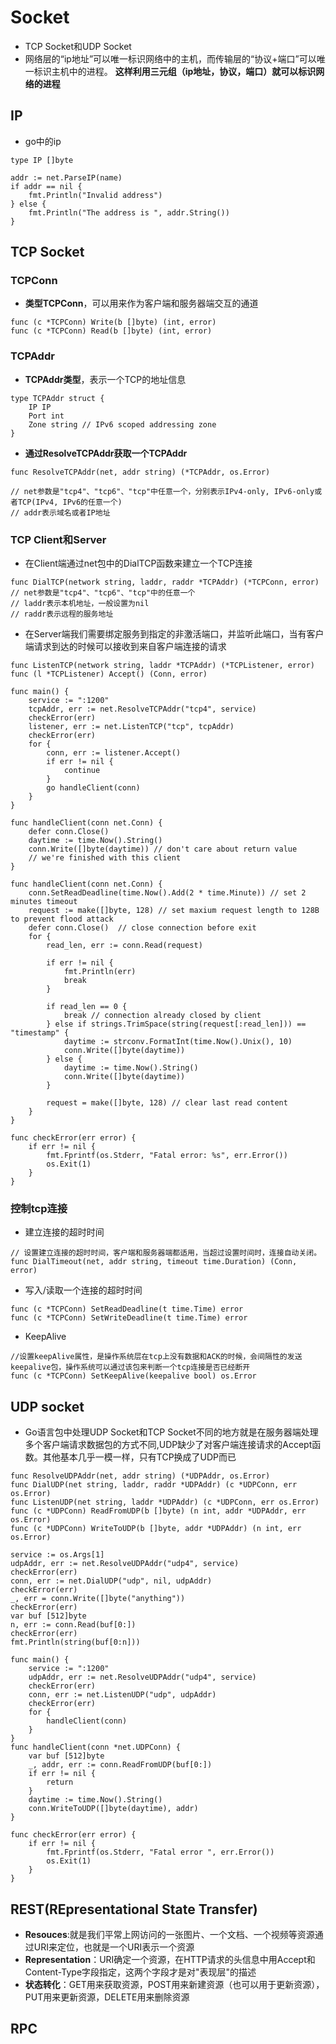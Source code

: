 # Socket

- TCP Socket和UDP Socket
- 网络层的“ip地址”可以唯一标识网络中的主机，而传输层的“协议+端口”可以唯一标识主机中的进程。
 **这样利用三元组（ip地址，协议，端口）就可以标识网络的进程**

## IP

- go中的ip

```golang
type IP []byte

addr := net.ParseIP(name)
if addr == nil {
    fmt.Println("Invalid address")
} else {
    fmt.Println("The address is ", addr.String())
}
```

## TCP Socket

### TCPConn

- **类型TCPConn**，可以用来作为客户端和服务器端交互的通道

```golang
func (c *TCPConn) Write(b []byte) (int, error)
func (c *TCPConn) Read(b []byte) (int, error)
```

### TCPAddr

- **TCPAddr类型**，表示一个TCP的地址信息

```golang
type TCPAddr struct {
    IP IP
    Port int
    Zone string // IPv6 scoped addressing zone
}
```

- **通过ResolveTCPAddr获取一个TCPAddr**

```golang
func ResolveTCPAddr(net, addr string) (*TCPAddr, os.Error)

// net参数是"tcp4"、"tcp6"、"tcp"中任意一个，分别表示IPv4-only, IPv6-only或者TCP(IPv4, IPv6的任意一个)
// addr表示域名或者IP地址
```

### TCP Client和Server

- 在Client端通过net包中的DialTCP函数来建立一个TCP连接

```golang
func DialTCP(network string, laddr, raddr *TCPAddr) (*TCPConn, error)
// net参数是"tcp4"、"tcp6"、"tcp"中的任意一个
// laddr表示本机地址，一般设置为nil
// raddr表示远程的服务地址
```

- 在Server端我们需要绑定服务到指定的非激活端口，并监听此端口，当有客户端请求到达的时候可以接收到来自客户端连接的请求

```golang
func ListenTCP(network string, laddr *TCPAddr) (*TCPListener, error)
func (l *TCPListener) Accept() (Conn, error)
```

```golang
func main() {
    service := ":1200"
    tcpAddr, err := net.ResolveTCPAddr("tcp4", service)
    checkError(err)
    listener, err := net.ListenTCP("tcp", tcpAddr)
    checkError(err)
    for {
        conn, err := listener.Accept()
        if err != nil {
            continue
        }
        go handleClient(conn)
    }
}

func handleClient(conn net.Conn) {
    defer conn.Close()
    daytime := time.Now().String()
    conn.Write([]byte(daytime)) // don't care about return value
    // we're finished with this client
}

func handleClient(conn net.Conn) {
    conn.SetReadDeadline(time.Now().Add(2 * time.Minute)) // set 2 minutes timeout
    request := make([]byte, 128) // set maxium request length to 128B to prevent flood attack
    defer conn.Close()  // close connection before exit
    for {
        read_len, err := conn.Read(request)

        if err != nil {
            fmt.Println(err)
            break
        }

        if read_len == 0 {
            break // connection already closed by client
        } else if strings.TrimSpace(string(request[:read_len])) == "timestamp" {
            daytime := strconv.FormatInt(time.Now().Unix(), 10)
            conn.Write([]byte(daytime))
        } else {
            daytime := time.Now().String()
            conn.Write([]byte(daytime))
        }

        request = make([]byte, 128) // clear last read content
    }
}

func checkError(err error) {
    if err != nil {
        fmt.Fprintf(os.Stderr, "Fatal error: %s", err.Error())
        os.Exit(1)
    }
}
```

### 控制tcp连接

- 建立连接的超时时间

```golang
// 设置建立连接的超时时间，客户端和服务器端都适用，当超过设置时间时，连接自动关闭。
func DialTimeout(net, addr string, timeout time.Duration) (Conn, error)
```

- 写入/读取一个连接的超时时间

```golang
func (c *TCPConn) SetReadDeadline(t time.Time) error
func (c *TCPConn) SetWriteDeadline(t time.Time) error
```

- KeepAlive

```golang
//设置keepAlive属性，是操作系统层在tcp上没有数据和ACK的时候，会间隔性的发送keepalive包，操作系统可以通过该包来判断一个tcp连接是否已经断开
func (c *TCPConn) SetKeepAlive(keepalive bool) os.Error
```

## UDP socket

- Go语言包中处理UDP Socket和TCP Socket不同的地方就是在服务器端处理多个客户端请求数据包的方式不同,UDP缺少了对客户端连接请求的Accept函数。其他基本几乎一模一样，只有TCP换成了UDP而已

```golang
func ResolveUDPAddr(net, addr string) (*UDPAddr, os.Error)
func DialUDP(net string, laddr, raddr *UDPAddr) (c *UDPConn, err os.Error)
func ListenUDP(net string, laddr *UDPAddr) (c *UDPConn, err os.Error)
func (c *UDPConn) ReadFromUDP(b []byte) (n int, addr *UDPAddr, err os.Error)
func (c *UDPConn) WriteToUDP(b []byte, addr *UDPAddr) (n int, err os.Error)
```

```golang
service := os.Args[1]
udpAddr, err := net.ResolveUDPAddr("udp4", service)
checkError(err)
conn, err := net.DialUDP("udp", nil, udpAddr)
checkError(err)
_, err = conn.Write([]byte("anything"))
checkError(err)
var buf [512]byte
n, err := conn.Read(buf[0:])
checkError(err)
fmt.Println(string(buf[0:n]))
```

```golang
func main() {
    service := ":1200"
    udpAddr, err := net.ResolveUDPAddr("udp4", service)
    checkError(err)
    conn, err := net.ListenUDP("udp", udpAddr)
    checkError(err)
    for {
        handleClient(conn)
    }
}
func handleClient(conn *net.UDPConn) {
    var buf [512]byte
    _, addr, err := conn.ReadFromUDP(buf[0:])
    if err != nil {
        return
    }
    daytime := time.Now().String()
    conn.WriteToUDP([]byte(daytime), addr)
}

func checkError(err error) {
    if err != nil {
        fmt.Fprintf(os.Stderr, "Fatal error ", err.Error())
        os.Exit(1)
    }
}
```

## REST(REpresentational State Transfer)

- **Resouces**:就是我们平常上网访问的一张图片、一个文档、一个视频等资源通过URI来定位，也就是一个URI表示一个资源
- **Representation**：URI确定一个资源，在HTTP请求的头信息中用Accept和Content-Type字段指定，这两个字段才是对"表现层"的描述
- **状态转化**：GET用来获取资源，POST用来新建资源（也可以用于更新资源），PUT用来更新资源，DELETE用来删除资源

## RPC
